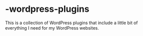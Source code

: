 # -wordpress-plugins
This is a collection of WordPress plugins that include a little bit of everything I need for my WordPress websites.
